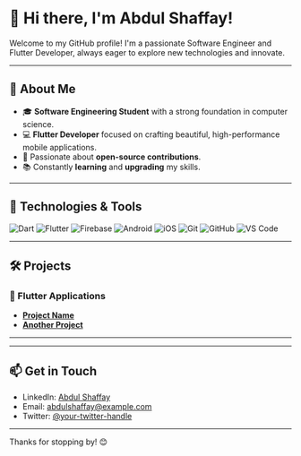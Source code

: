 # 👋 Hi there, I'm Abdul Shaffay!

Welcome to my GitHub profile! I'm a passionate Software Engineer and Flutter Developer, always eager to explore new technologies and innovate.

---

## 🚀 About Me

- 🎓 **Software Engineering Student** with a strong foundation in computer science.
- 💻 **Flutter Developer** focused on crafting beautiful, high-performance mobile applications.
- 🌟 Passionate about **open-source contributions**.
- 📚 Constantly **learning** and **upgrading** my skills.

---

## 🔧 Technologies & Tools

![Dart](https://img.shields.io/badge/-Dart-0175C2?style=flat-square&logo=dart&logoColor=white)
![Flutter](https://img.shields.io/badge/-Flutter-02569B?style=flat-square&logo=flutter&logoColor=white)
![Firebase](https://img.shields.io/badge/-Firebase-FFCA28?style=flat-square&logo=firebase&logoColor=black)
![Android](https://img.shields.io/badge/-Android-3DDC84?style=flat-square&logo=android&logoColor=white)
![iOS](https://img.shields.io/badge/-iOS-000000?style=flat-square&logo=apple&logoColor=white)
![Git](https://img.shields.io/badge/-Git-F05032?style=flat-square&logo=git&logoColor=white)
![GitHub](https://img.shields.io/badge/-GitHub-181717?style=flat-square&logo=github&logoColor=white)
![VS Code](https://img.shields.io/badge/-VS%20Code-007ACC?style=flat-square&logo=visual-studio-code&logoColor=white)

---

## 🛠 Projects

### 📱 Flutter Applications

- [**Project Name**](https://github.com/shaffayqazi/RentPayy-App)
- [**Another Project**](https://github.com/shaffayqazi/PetCareHub-App)

---


---

## 📫 Get in Touch

- LinkedIn: [Abdul Shaffay](https://www.linkedin.com/in/abdul-shaffay-qazi/)
- Email: [abdulshaffay@example.com](mailto:abdulshaffayqazi@gmail.com)
- Twitter: [@your-twitter-handle](https://twitter.com/shaffay_abdul)

---

Thanks for stopping by! 😊
